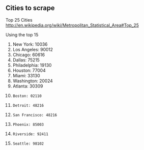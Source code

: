 

## Cities to scrape

Top 25 Cities
http://en.wikipedia.org/wiki/Metropolitan_Statistical_Area#Top_25

Using the top 15

1. 	  New York: 10036
2. 	  Los Angeles: 90012
3. 	  Chicago: 60616
4. 	  Dallas: 75215
5. 	  Philadelphia: 19130
6. 	  Houston: 77004
7. 	  Miami: 33130
8. 	  Washington: 20024
9. 	  Atlanta: 30309
10. 	Boston: 02110
11. 	Detroit: 48216
12. 	San Francisco: 48216
13. 	Phoenix: 85003
14. 	Riverside: 92411
15. 	Seattle: 98102